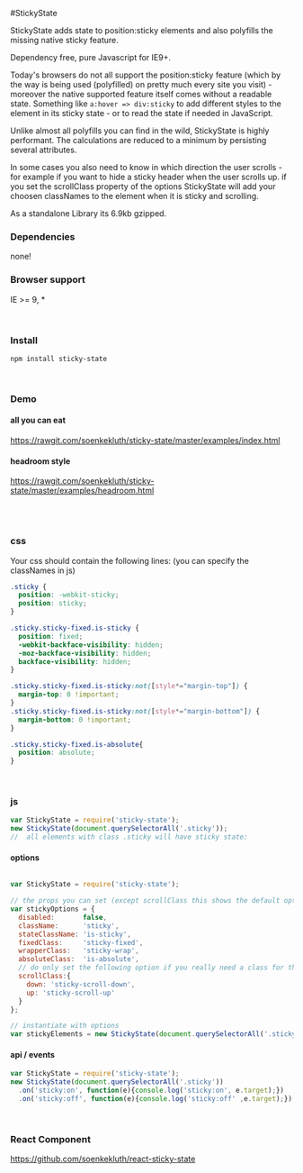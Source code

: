 #StickyState

StickyState adds state to position:sticky elements and also polyfills the missing native sticky feature.

Dependency free, pure Javascript for IE9+.

Today's browsers do not all support the position:sticky feature (which by the way is being used (polyfilled) on pretty much every site you visit) - moreover the native supported feature itself comes without a readable state. Something like `a:hover => div:sticky` to add different styles to the element in its sticky state - or to read the state if needed in JavaScript. 

Unlike almost all polyfills you can find in the wild, StickyState is highly performant. The calculations are reduced to a minimum by persisting several attributes.

In some cases you also need to know in which direction the user scrolls - for example if you want to hide a sticky header when the user scrolls up. if you set the scrollClass property of the options StickyState will add your choosen classNames to the element when it is sticky and scrolling.

As a standalone Library its 6.9kb gzipped. 

### Dependencies
none!

### Browser support
IE >= 9, *

<br/>

### Install
```
npm install sticky-state
```

<br/>

### Demo
#### all you can eat
https://rawgit.com/soenkekluth/sticky-state/master/examples/index.html

#### headroom style
https://rawgit.com/soenkekluth/sticky-state/master/examples/headroom.html

<br/>
<br/>

### css
Your css should contain the following lines: 
(you can specify the classNames in js)
```css
.sticky {
  position: -webkit-sticky;
  position: sticky;
}

.sticky.sticky-fixed.is-sticky {
  position: fixed;
  -webkit-backface-visibility: hidden;
  -moz-backface-visibility: hidden;
  backface-visibility: hidden;
}

.sticky.sticky-fixed.is-sticky:not([style*="margin-top"]) {
  margin-top: 0 !important;
}
.sticky.sticky-fixed.is-sticky:not([style*="margin-bottom"]) {
  margin-bottom: 0 !important;
}

.sticky.sticky-fixed.is-absolute{
  position: absolute;
}

```
<br/>

### js
```javascript
var StickyState = require('sticky-state');
new StickyState(document.querySelectorAll('.sticky'));
//  all elements with class .sticky will have sticky state:
```

#### options
```javascript

var StickyState = require('sticky-state');

// the props you can set (except scrollClass this shows the default options):
var stickyOptions = {
  disabled:       false,
  className:      'sticky',
  stateClassName: 'is-sticky',
  fixedClass:     'sticky-fixed',
  wrapperClass:   'sticky-wrap',
  absoluteClass:  'is-absolute',
  // do only set the following option if you really need a class for the scroll direction on the element. else this could be heavy unnassesary dom manipulation 
  scrollClass:{
    down: 'sticky-scroll-down',
    up: 'sticky-scroll-up'
  }
};

// instantiate with options
var stickyElements = new StickyState(document.querySelectorAll('.sticky'), stickyOptions);

```

#### api / events
```javascript
var StickyState = require('sticky-state');
new StickyState(document.querySelectorAll('.sticky'))
  .on('sticky:on', function(e){console.log('sticky:on', e.target);})
  .on('sticky:off', function(e){console.log('sticky:off' ,e.target);});

```
<br/>

### React Component
https://github.com/soenkekluth/react-sticky-state
